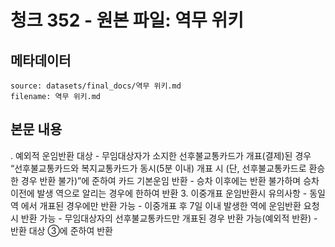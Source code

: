 # 청크 352 - 원본 파일: 역무 위키

## 메타데이터

```
source: datasets/final_docs/역무 위키.md
filename: 역무 위키.md
```

## 본문 내용

. 예외적 운임반환 대상 - 무임대상자가 소지한 선후불교통카드가 개표(결제)된 경우 “선후불교통카드와 복지교통카드가 동시(5분 이내) 개표 시 (단, 선후불교통카드로 환승한 경우 반환 불가)”에 준하여 카드 기본운임 반환 - 승차 이후에는 반환 불가하며 승차 이전에 발생 역으로 알리는 경우에 한하여 반환 3. 이중개표 운임반환시 유의사항 - 동일역 에서 개표된 경우에만 반환 가능 - 이중개표 후 7일 이내 발생한 역에 운임반환 요청 시 반환 가능 - 무임대상자의 선후불교통카드만 개표된 경우 반환 가능(예외적 반환) - 반환 대상 ③에 준하여 반환